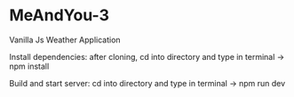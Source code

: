 # MeAndYou-3
Vanilla Js Weather Application

Install dependencies: after cloning, cd into directory and type in terminal -> npm install

Build and start server: cd into directory and type in terminal -> npm run dev

